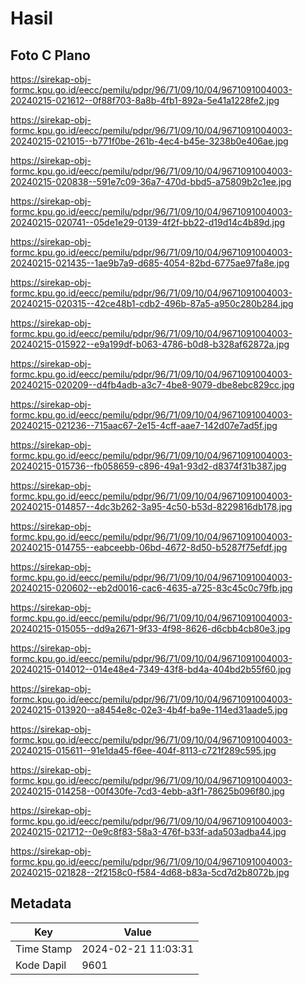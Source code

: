 # Hasil

## Foto C Plano

https://sirekap-obj-formc.kpu.go.id/eecc/pemilu/pdpr/96/71/09/10/04/9671091004003-20240215-021612--0f88f703-8a8b-4fb1-892a-5e41a1228fe2.jpg

https://sirekap-obj-formc.kpu.go.id/eecc/pemilu/pdpr/96/71/09/10/04/9671091004003-20240215-021015--b771f0be-261b-4ec4-b45e-3238b0e406ae.jpg

https://sirekap-obj-formc.kpu.go.id/eecc/pemilu/pdpr/96/71/09/10/04/9671091004003-20240215-020838--591e7c09-36a7-470d-bbd5-a75809b2c1ee.jpg

https://sirekap-obj-formc.kpu.go.id/eecc/pemilu/pdpr/96/71/09/10/04/9671091004003-20240215-020741--05de1e29-0139-4f2f-bb22-d19d14c4b89d.jpg

https://sirekap-obj-formc.kpu.go.id/eecc/pemilu/pdpr/96/71/09/10/04/9671091004003-20240215-021435--1ae9b7a9-d685-4054-82bd-6775ae97fa8e.jpg

https://sirekap-obj-formc.kpu.go.id/eecc/pemilu/pdpr/96/71/09/10/04/9671091004003-20240215-020315--42ce48b1-cdb2-496b-87a5-a950c280b284.jpg

https://sirekap-obj-formc.kpu.go.id/eecc/pemilu/pdpr/96/71/09/10/04/9671091004003-20240215-015922--e9a199df-b063-4786-b0d8-b328af62872a.jpg

https://sirekap-obj-formc.kpu.go.id/eecc/pemilu/pdpr/96/71/09/10/04/9671091004003-20240215-020209--d4fb4adb-a3c7-4be8-9079-dbe8ebc829cc.jpg

https://sirekap-obj-formc.kpu.go.id/eecc/pemilu/pdpr/96/71/09/10/04/9671091004003-20240215-021236--715aac67-2e15-4cff-aae7-142d07e7ad5f.jpg

https://sirekap-obj-formc.kpu.go.id/eecc/pemilu/pdpr/96/71/09/10/04/9671091004003-20240215-015736--fb058659-c896-49a1-93d2-d8374f31b387.jpg

https://sirekap-obj-formc.kpu.go.id/eecc/pemilu/pdpr/96/71/09/10/04/9671091004003-20240215-014857--4dc3b262-3a95-4c50-b53d-8229816db178.jpg

https://sirekap-obj-formc.kpu.go.id/eecc/pemilu/pdpr/96/71/09/10/04/9671091004003-20240215-014755--eabceebb-06bd-4672-8d50-b5287f75efdf.jpg

https://sirekap-obj-formc.kpu.go.id/eecc/pemilu/pdpr/96/71/09/10/04/9671091004003-20240215-020602--eb2d0016-cac6-4635-a725-83c45c0c79fb.jpg

https://sirekap-obj-formc.kpu.go.id/eecc/pemilu/pdpr/96/71/09/10/04/9671091004003-20240215-015055--dd9a2671-9f33-4f98-8626-d6cbb4cb80e3.jpg

https://sirekap-obj-formc.kpu.go.id/eecc/pemilu/pdpr/96/71/09/10/04/9671091004003-20240215-014012--014e48e4-7349-43f8-bd4a-404bd2b55f60.jpg

https://sirekap-obj-formc.kpu.go.id/eecc/pemilu/pdpr/96/71/09/10/04/9671091004003-20240215-013920--a8454e8c-02e3-4b4f-ba9e-114ed31aade5.jpg

https://sirekap-obj-formc.kpu.go.id/eecc/pemilu/pdpr/96/71/09/10/04/9671091004003-20240215-015611--91e1da45-f6ee-404f-8113-c721f289c595.jpg

https://sirekap-obj-formc.kpu.go.id/eecc/pemilu/pdpr/96/71/09/10/04/9671091004003-20240215-014258--00f430fe-7cd3-4ebb-a3f1-78625b096f80.jpg

https://sirekap-obj-formc.kpu.go.id/eecc/pemilu/pdpr/96/71/09/10/04/9671091004003-20240215-021712--0e9c8f83-58a3-476f-b33f-ada503adba44.jpg

https://sirekap-obj-formc.kpu.go.id/eecc/pemilu/pdpr/96/71/09/10/04/9671091004003-20240215-021828--2f2158c0-f584-4d68-b83a-5cd7d2b8072b.jpg


## Metadata

| Key        | Value               |
| ---------- | ------------------- |
| Time Stamp | 2024-02-21 11:03:31 |
| Kode Dapil | 9601                |



